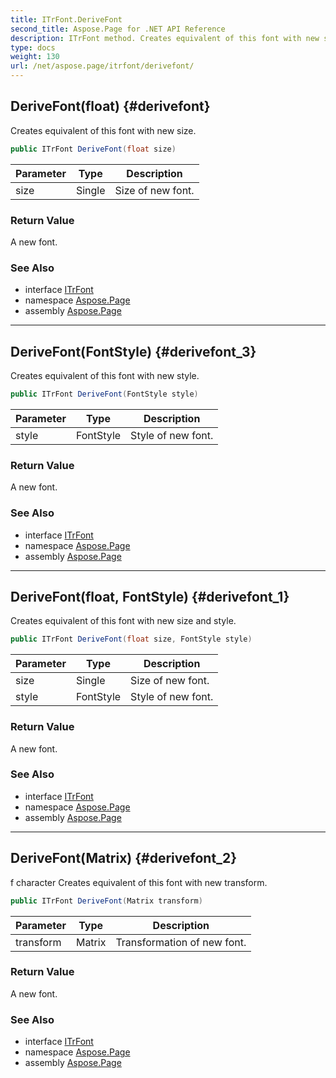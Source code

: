```yaml
---
title: ITrFont.DeriveFont
second_title: Aspose.Page for .NET API Reference
description: ITrFont method. Creates equivalent of this font with new size
type: docs
weight: 130
url: /net/aspose.page/itrfont/derivefont/
---
```

## DeriveFont(float) {#derivefont}

Creates equivalent of this font with new size.

```csharp
public ITrFont DeriveFont(float size)
```

| Parameter | Type | Description |
| --- | --- | --- |
| size | Single | Size of new font. |

### Return Value

A new font.

### See Also

* interface [ITrFont](../)
* namespace [Aspose.Page](../../itrfont/)
* assembly [Aspose.Page](../../../)

---

## DeriveFont(FontStyle) {#derivefont_3}

Creates equivalent of this font with new style.

```csharp
public ITrFont DeriveFont(FontStyle style)
```

| Parameter | Type | Description |
| --- | --- | --- |
| style | FontStyle | Style of new font. |

### Return Value

A new font.

### See Also

* interface [ITrFont](../)
* namespace [Aspose.Page](../../itrfont/)
* assembly [Aspose.Page](../../../)

---

## DeriveFont(float, FontStyle) {#derivefont_1}

Creates equivalent of this font with new size and style.

```csharp
public ITrFont DeriveFont(float size, FontStyle style)
```

| Parameter | Type | Description |
| --- | --- | --- |
| size | Single | Size of new font. |
| style | FontStyle | Style of new font. |

### Return Value

A new font.

### See Also

* interface [ITrFont](../)
* namespace [Aspose.Page](../../itrfont/)
* assembly [Aspose.Page](../../../)

---

## DeriveFont(Matrix) {#derivefont_2}

f character Creates equivalent of this font with new transform.

```csharp
public ITrFont DeriveFont(Matrix transform)
```

| Parameter | Type | Description |
| --- | --- | --- |
| transform | Matrix | Transformation of new font. |

### Return Value

A new font.

### See Also

* interface [ITrFont](../)
* namespace [Aspose.Page](../../itrfont/)
* assembly [Aspose.Page](../../../)


